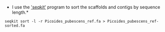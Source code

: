 * I use the ['seqkit'](https://github.com/shenwei356/seqkit#installation) program to sort the scaffolds and contigs by sequence length.*

`seqkit sort -l -r Picoides_pubescens_ref.fa > Picoides_pubescens_ref-sorted.fa`
